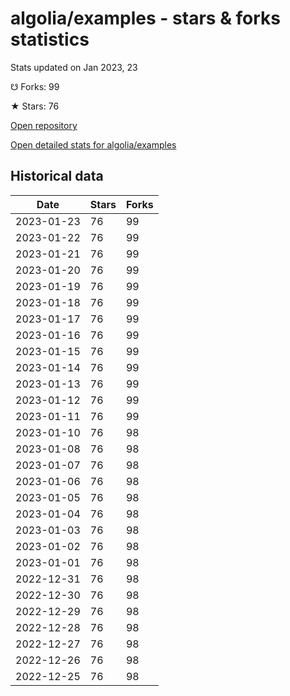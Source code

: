# algolia/examples - stars & forks statistics

Stats updated on Jan 2023, 23

☋ Forks: 99

★ Stars: 76

[Open repository](https://github.com/algolia/examples)

[Open detailed stats for algolia/examples](https://reviewgithub.com/rep/algolia/examples)

## Historical data
| Date | Stars | Forks |
|------|-------|-------|
| 2023-01-23 | 76 | 99 | 
| 2023-01-22 | 76 | 99 | 
| 2023-01-21 | 76 | 99 | 
| 2023-01-20 | 76 | 99 | 
| 2023-01-19 | 76 | 99 | 
| 2023-01-18 | 76 | 99 | 
| 2023-01-17 | 76 | 99 | 
| 2023-01-16 | 76 | 99 | 
| 2023-01-15 | 76 | 99 | 
| 2023-01-14 | 76 | 99 | 
| 2023-01-13 | 76 | 99 | 
| 2023-01-12 | 76 | 99 | 
| 2023-01-11 | 76 | 99 | 
| 2023-01-10 | 76 | 98 | 
| 2023-01-08 | 76 | 98 | 
| 2023-01-07 | 76 | 98 | 
| 2023-01-06 | 76 | 98 | 
| 2023-01-05 | 76 | 98 | 
| 2023-01-04 | 76 | 98 | 
| 2023-01-03 | 76 | 98 | 
| 2023-01-02 | 76 | 98 | 
| 2023-01-01 | 76 | 98 | 
| 2022-12-31 | 76 | 98 | 
| 2022-12-30 | 76 | 98 | 
| 2022-12-29 | 76 | 98 | 
| 2022-12-28 | 76 | 98 | 
| 2022-12-27 | 76 | 98 | 
| 2022-12-26 | 76 | 98 | 
| 2022-12-25 | 76 | 98 | 


